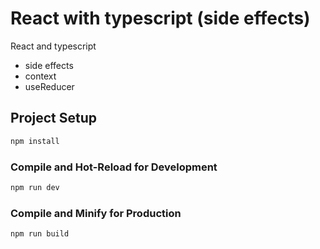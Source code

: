 # React with typescript (side effects)

React and typescript 

- side effects
- context
- useReducer

## Project Setup

```sh
npm install
```

### Compile and Hot-Reload for Development

```sh
npm run dev
```

### Compile and Minify for Production

```sh
npm run build
```
